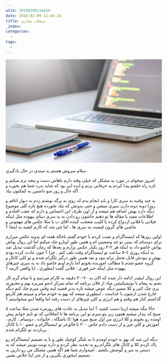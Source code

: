 ```yaml
---
utid: 20180209114424
date: 2018-02-09 11:44:24
title: منجلاب مجازی
_index:
categories:
  -
tags:
  -
---
```


![socail media](/farsi/images/social.jpeg)



سلام سروش هستم يه مبتدي در حال يادگيري .


امروز ميخوام در مورد يه مشكل كه خيلي وقته دارم باهاش دست و پنجه نرم ميكنم و تازه راه حلشو پيدا كردم يه حرفايي بزنم و ايده اين بود كه شايد بدرد شما هم بخوره و اگه حال و روز منو داشتین به کمکتون بیاد .


يه چند وقتيه يه سري كارا و بايد انجام بدم كه روي يه برگه نوشتم زدم به ديوار اتاقم و روزا دونه دونه دارن سپري ميشن و حتي يدونش كه تيك نخورده هيچ تازه کلی موضوع دیگه داره بهش اضافه هم ميشه و از اون طرف اين احساس و دارم كه عقب افتادم و اطلاعات مفيد يا مقاله ها تو ذهنم جاشون رو دادن به يه سري ديتاي بيهوده مثل اينكه فيلاني با فلاني ازدواج كرده يا كليپ متعجب كننده اقاي ب يا مثلا عكس هاي مهموني و ماشين هاي گرون قيميت يه سري ها ، اما چي شد كه کارم کشید به اینجا ؟


اولين روزها كه اينستاگرام و نصب كردم با خودم گفتم  باحاله هفته اي يدونه عكس ميزارم براي دوستام كه ببينن تو چه وضعيتي ام و همين طور اونارو چك ميكنم اما اين روال يواش يواش جاشو داد به اينكه هر ٢-٣ روز یکبار عكس بزارم و بعدها كه زمان گذشت تبديل شد به اينكه روزي ٤-٥ ساعت تو اينستاگرام وقت تلف کنم ، چرا ؟ چون عادت كرده بودم بهش و نبودش قابل تحمل برام  نبود و بعد همين طور درگير تلگرام شدم و تو كلي كانال و گروه عضو شدم تا مطالب اموزنده بخونم اما بازم اونم
جاشو داد به يه سري چيزهاي بيهوده مثل اينكه خبر فوري :  فلاني گفت اينطوري ، ايا واقعن لازمه ؟


اين روال اينقدر ادامه دار شده كه الان يه ٢٠-٣٠ دقيقه به كارام ميرسم و تا ميام گرم كار بشم يه پيغام يا نوتيفيكيشن مياد از فلان برنامه که تمام تمرکز ادمو میریزه بهم و مجبوری بری چک کنی و کلا مسیر دیگه عوض میشه تازه بدتر قضيه اينه وقتي ميرم چك كنم ديگه خارج شدن ازشون با خداست ، اينطوري ميشه كه يهو به خودم ميام و ميبينم هم كارمو گذاشتم كنار هم وقتم و هم انرژي و كلي چيزهاي از دست رفته اما واقعا اينو ميخواستم ؟


حالا مگه ميشه ازينا دست كشيد ؟ اينا تبديل به عادت هاي روزمره شدن مثلا ساعت ٥ صبح كه بيدار ميشم همون زير پتو ميرم تو اين برنامه ها تا اتفاقاتي كه تو تايم خوابم پيش اومده رو بخونم و كلا انرژي من اول صبح ميره هوا :))
باشگاه ، خانواده ، دوستام ، كارم ، اموزش و كلي چيز و از دست دادم جاش ٣٠٠ تا فالوعر تو اينستاگرام  و عضو ١٠ تا كانال پربازديد تو تلگرام شدم .


ديگه اين شد كه يهو به خودم اومدم با يه تلنگر كوچيك طور و با يه تصميم اينستاگرام رو پاك كردم كلا و كانال هاي تلگرام رو يه تجديد نظر كردم و داره نوبت توييتر ميشه كه يه دستي به سر و گوشش بكشم .
اميدوارم شما هم اگه همين مشكل من رو دارين يه تصميم اينجوري بگيرين و از شر اينا خلاص بشين .


